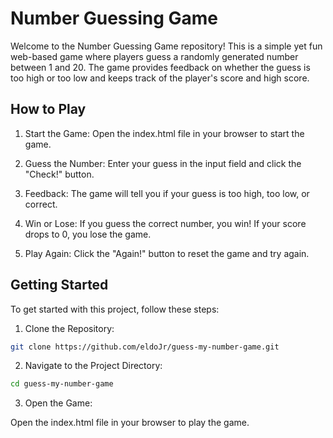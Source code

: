 # Number Guessing Game

Welcome to the Number Guessing Game repository! This is a simple yet fun web-based game where players guess a randomly generated number between 1 and 20. The game provides feedback on whether the guess is too high or too low and keeps track of the player's score and high score.

## How to Play
1. Start the Game: Open the index.html file in your browser to start the game.

2. Guess the Number: Enter your guess in the input field and click the "Check!" button.

3. Feedback: The game will tell you if your guess is too high, too low, or correct.

4. Win or Lose: If you guess the correct number, you win! If your score drops to 0, you lose the game.

5. Play Again: Click the "Again!" button to reset the game and try again.

## Getting Started
To get started with this project, follow these steps:

1. Clone the Repository:
```bash
git clone https://github.com/eldoJr/guess-my-number-game.git
```
2. Navigate to the Project Directory:
```bash
cd guess-my-number-game
```
3. Open the Game:

Open the index.html file in your browser to play the game.
